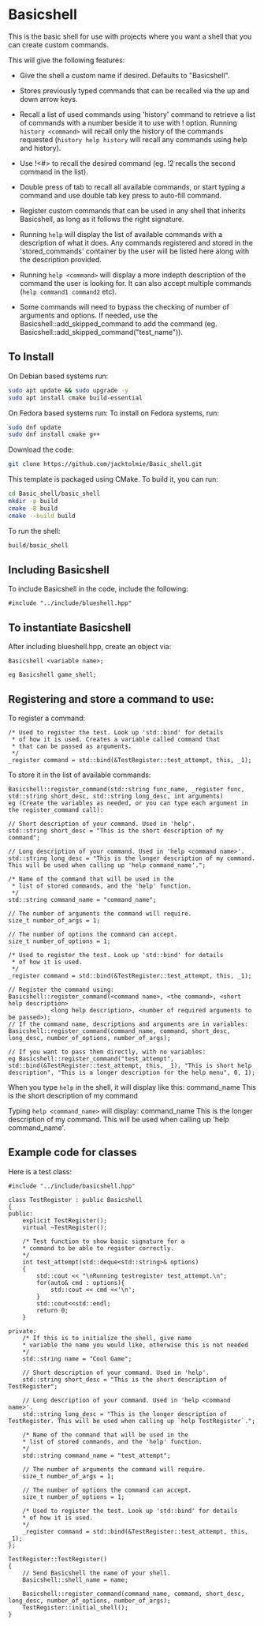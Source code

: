 # Basicshell

This is the basic shell for use with projects where you want a shell that you can create custom commands.

This will give the following features:

* Give the shell a custom name if desired. Defaults to "Basicshell".

* Stores previously typed commands that can be recalled via the
  up and down arrow keys.
  
* Recall a list of used commands using 'history' command to retrieve a
  list of commands with a number beside it to use with ! option.
  Running `history <command>` will recall only the history of the commands
  requested (`history help history` will recall any commands using
  help and history).
  
* Use !<#> to recall the desired command (eg. !2 recalls the second
  command in the list).
  
* Double press of tab to recall all available commands, or start typing 
  a command and use double tab key press to auto-fill command.
  
* Register custom commands that can be used in any shell that 
  inherits Basicshell, as long as it follows the right signature.
  
* Running `help` will display the list of available commands with
  a description of what it does. Any commands registered and stored
  in the 'stored_commands' container by the user will be listed here
  along with the description provided.

* Running `help <command>` will display a more indepth description
  of the command the user is looking for. It can also accept
  multiple commands (`help command1 command2` etc).
  
* Some commands will need to bypass the checking of number of arguments
  and options. If needed, use the Basicshell::add_skipped_command to
  add the command (eg. Basicshell::add_skipped_command("test_name")).

## To Install
On Debian based systems run:
```bash
sudo apt update && sudo upgrade -y
sudo apt install cmake build-essential
```

On Fedora based systems run:
To install on Fedora systems, run:
```bash
sudo dnf update
sudo dnf install cmake g++
```
Download the code:
```bash
git clone https://github.com/jacktolmie/Basic_shell.git
```

This template is packaged using CMake.
To build it, you can run:
```bash
cd Basic_shell/basic_shell
mkdir -p build
cmake -B build
cmake --build build
```
To run the shell:
```bash
build/basic_shell
```

## Including Basicshell

To include Basicshell in the code, include the following:

    #include "../include/blueshell.hpp"
    
    
## To instantiate Basicshell

After including blueshell.hpp, create an object via:

    Basicshell <variable name>;
    
    eg Basicshell game_shell;
    
## Registering and store a command to use:
     
To register a command:

    /* Used to register the test. Look up 'std::bind' for details
     * of how it is used. Creates a variable called command that
     * that can be passed as arguments.
     */
    _register command = std::bind(&TestRegister::test_attempt, this, _1);
   	
To store it in the list of available commands:

    Basicshell::register_command(std::string func_name, _register func, std::string short_desc, std::string long_desc, int arguments)
	eg (Create the variables as needed, or you can type each argument in the register_command call):
	
	// Short description of your command. Used in 'help'.
    std::string short_desc = "This is the short description of my command";
    
    // Long description of your command. Used in 'help <command name>'.
	std::string long_desc = "This is the longer description of my command. This will be used when calling up 'help command_name'.";
    
    /* Name of the command that will be used in the
     * list of stored commands, and the 'help' function.
     */
	std::string command_name = "command_name";
    
    // The number of arguments the command will require.
	size_t number_of_args = 1;
	
	// The number of options the command can accept.
	size_t number_of_options = 1;
    
    /* Used to register the test. Look up 'std::bind' for details
     * of how it is used.
     */
    _register command = std::bind(&TestRegister::test_attempt, this, _1);
    
    // Register the command using:
    Basicshell::register_command(<command name>, <the command>, <short help description>
                <long help description>, <number of required arguments to be passed>);
    // If the command name, descriptions and arguments are in variables:
    Basicshell::register_command(command_name, command, short_desc, long_desc, number_of_options, number_of_args);

    // If you want to pass them directly, with no variables:
	eg Basicshell::register_command("test_attempt", std::bind(&TestRegister::test_attempt, this, _1), "This is short help description", "This is a longer description for the help menu", 0, 1);
	
When you type `help` in the shell, it will display like this:
command_name        This is the short description of my command

Typing `help <command_name>` will display:
command_name        This is the longer description of my command. This will be used when calling up 'help command_name'.


## Example code for classes

Here is a test class:

    #include "../include/basicshell.hpp"

    class TestRegister : public Basicshell
    {
    public:
        explicit TestRegister();
        virtual ~TestRegister();
        
        /* Test function to show basic signature for a
        * command to be able to register correctly.
        */
        int test_attempt(std::deque<std::string>& options)
        {
            std::cout << "\nRunning testregister test_attempt.\n";
            for(auto& cmd : options){
                std::cout << cmd <<'\n';
            }
            std::cout<<std::endl;
            return 0;
        }

    private:
        /* If this is to initialize the shell, give name
        * variable the name you would like, otherwise this is not needed
        */
        std::string name = "Cool Game";
        
        // Short description of your command. Used in 'help'.
        std::string short_desc = "This is the short description of TestRegister";
        
        // Long description of your command. Used in 'help <command name>'.
        std::string long_desc = "This is the longer description of TestRegister. This will be used when calling up `help TestRegister`.";
        
        /* Name of the command that will be used in the
        * list of stored commands, and the 'help' function.
        */
        std::string command_name = "test_attempt";
        
        // The number of arguments the command will require.
        size_t number_of_args = 1;
        
        // The number of options the command can accept.
        size_t number_of_options = 1;
        
        /* Used to register the test. Look up 'std::bind' for details
        * of how it is used.
        */
        _register command = std::bind(&TestRegister::test_attempt, this, _1);
    };

    TestRegister::TestRegister()
    {
        // Send Basicshell the name of your shell.
        Basicshell::shell_name = name;
        
        Basicshell::register_command(command_name, command, short_desc, long_desc, number_of_options, number_of_args);
        TestRegister::initial_shell();
    }
